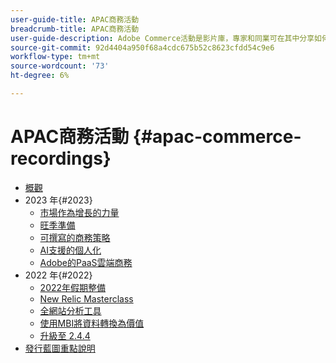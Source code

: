 ```yaml
---
user-guide-title: APAC商務活動
breadcrumb-title: APAC商務活動
user-guide-description: Adobe Commerce活動是影片庫，專家和同業可在其中分享如何使用Adobe Commerce的想法和創意。
source-git-commit: 92d4404a950f68a4cdc675b52c8623cfdd54c9e6
workflow-type: tm+mt
source-wordcount: '73'
ht-degree: 6%

---
```



# APAC商務活動 {#apac-commerce-recordings}

+ [概觀](overview.md)
+ 2023 年{#2023}
   + [市場作為增長的力量](2023/marketplaces.md)
   + [旺季準備](2023/peak-season-prep.md)
   + [可撰寫的商務策略](2023/composable-commerce.md)
   + [AI支援的個人化](2023/ai-personalisation.md)
   + [Adobe的PaaS雲端商務](2023/adobes-paas-cloud-commerce.md)
+ 2022 年{#2022}
   + [2022年假期整備](2022/holiday.md)
   + [New Relic Masterclass](2022/new-relic.md)
   + [全網站分析工具](2022/analysis-tool.md)
   + [使用MBI將資料轉換為價值](2022/mbi.md)
   + [ 升級至 2.4.4](2022/upgrade.md)
+ [發行藍圖重點說明](release-highlights.md)

<!--+ Commerce Events {#commerce-events}
  + [Overview](commerce-events/overview.md)
  + 2022 {#2022}
    + [Top Tips and Tricks for Adobe Campaign Standard](customer-journeys/2022/tips-and-tricks.md)
    + [Develop and customize data models in Adobe [!DNL Campaign Classic]](customer-journeys/2022/data-models.md)

+ Data and insights {#commerce-release-updates}
  + [Overview](commerce-release-updates/overview.md)
  + 2022 {#2022}
    + [Innovations and trends](data-and-insights/2022/innovations.md)
    + [Sensei and Analysis Workspace](data-and-insights/2022/sensei.md)
    + [Personalize and automate with Adobe Target](data-and-insights/2022/personalize.md)
    + [Analytics and Target applications for Mobile and Apps](data-and-insights/2022/mobile-and-apps.md)
    + [Cross Device Analytics and Customer Journey Analytics](data-and-insights/2022/cross-device-analytics.md) -->